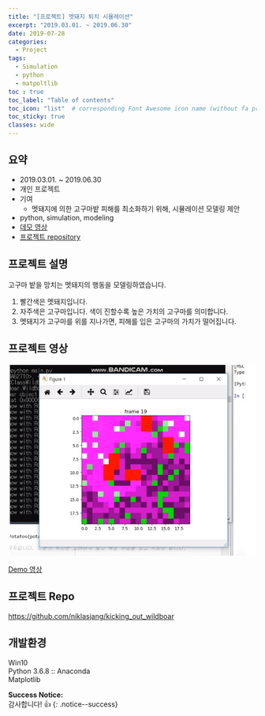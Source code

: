 ```yaml
---
title: "[프로젝트] 멧돼지 퇴치 시뮬레이션"
excerpt: "2019.03.01. ~ 2019.06.30"
date: 2019-07-28
categories:
  - Project
tags:
  - Simulation
  - python
  - matpoltlib
toc : true
toc_label: "Table of contents"
toc_icon: "list"  # corresponding Font Awesome icon name (without fa prefix)
toc_sticky: true
classes: wide  
---
```


## 요약
- 2019.03.01. ~ 2019.06.30
- 개인 프로젝트
- 기여
  - 멧돼지에 의한 고구마밭 피해를 최소화하기 위해, 시뮬레이션 모델링 제안
- python, simulation, modeling
- [데모 영상](https://youtu.be/EXxjnZ303Zo)
- [프로젝트 repository](https://github.com/hwanseok-dev/kicking_out_wildboar)

## 프로젝트 설명 

고구마 밭을 망치는 멧돼지의 행동을 모델링하였습니다.

1. 빨간색은 멧돼지입니다.
2. 자주색은 고구마입니다. 색이 진할수록 높은 가치의 고구마를 의미합니다.
3. 멧돼지가 고구마를 위를 지나가면, 피해를 입은 고구마의 가치가 떨어집니다.

## 프로젝트 영상

![result](/assets/images/projects/kicking-out-wildboar/result-1.jpg)  

[Demo 영상](https://youtu.be/EXxjnZ303Zo)  

## 프로젝트 Repo

<https://github.com/niklasjang/kicking_out_wildboar>  

## 개발환경

Win10  
Python 3.6.8 :: Anaconda  
Matplotlib  

**Success Notice:**  
감사합니다! :+1:
{: .notice--success}